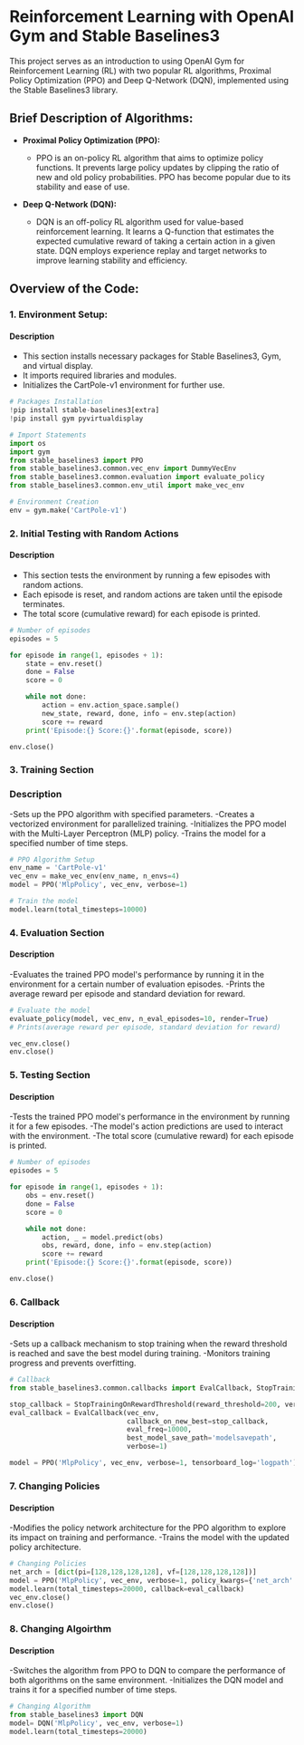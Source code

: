 # Reinforcement Learning with OpenAI Gym and Stable Baselines3

This project serves as an introduction to using OpenAI Gym for Reinforcement Learning (RL) with two popular RL algorithms, Proximal Policy Optimization (PPO) and Deep Q-Network (DQN), implemented using the Stable Baselines3 library.

## Brief Description of Algorithms:

- **Proximal Policy Optimization (PPO):**
  - PPO is an on-policy RL algorithm that aims to optimize policy functions. It prevents large policy updates by clipping the ratio of new and old policy probabilities. PPO has become popular due to its stability and ease of use.

- **Deep Q-Network (DQN):**
  - DQN is an off-policy RL algorithm used for value-based reinforcement learning. It learns a Q-function that estimates the expected cumulative reward of taking a certain action in a given state. DQN employs experience replay and target networks to improve learning stability and efficiency.

## Overview of the Code:

### 1. Environment Setup:
#### Description
- This section installs necessary packages for Stable Baselines3, Gym, and virtual display.
- It imports required libraries and modules.
- Initializes the CartPole-v1 environment for further use.
```python
# Packages Installation
!pip install stable-baselines3[extra]
!pip install gym pyvirtualdisplay

# Import Statements
import os
import gym
from stable_baselines3 import PPO
from stable_baselines3.common.vec_env import DummyVecEnv
from stable_baselines3.common.evaluation import evaluate_policy
from stable_baselines3.common.env_util import make_vec_env

# Environment Creation
env = gym.make('CartPole-v1')
```
### 2. Initial Testing with Random Actions
#### Description
- This section tests the environment by running a few episodes with random actions.
- Each episode is reset, and random actions are taken until the episode terminates.
- The total score (cumulative reward) for each episode is printed.
```python
# Number of episodes
episodes = 5

for episode in range(1, episodes + 1):
    state = env.reset()
    done = False
    score = 0

    while not done:
        action = env.action_space.sample()
        new_state, reward, done, info = env.step(action)
        score += reward
    print('Episode:{} Score:{}'.format(episode, score))

env.close()
```
### 3. Training Section
### Description
-Sets up the PPO algorithm with specified parameters.
-Creates a vectorized environment for parallelized training.
-Initializes the PPO model with the Multi-Layer Perceptron (MLP) policy.
-Trains the model for a specified number of time steps.
```python
# PPO Algorithm Setup
env_name = 'CartPole-v1'
vec_env = make_vec_env(env_name, n_envs=4)
model = PPO('MlpPolicy', vec_env, verbose=1)

# Train the model
model.learn(total_timesteps=10000)
```
### 4. Evaluation Section
#### Description
-Evaluates the trained PPO model's performance by running it in the environment for a certain number of evaluation episodes.
-Prints the average reward per episode and standard deviation for reward.
```python
# Evaluate the model
evaluate_policy(model, vec_env, n_eval_episodes=10, render=True)
# Prints(average reward per episode, standard deviation for reward)

vec_env.close()
env.close()
```
### 5. Testing Section
#### Description
-Tests the trained PPO model's performance in the environment by running it for a few episodes.
-The model's action predictions are used to interact with the environment.
-The total score (cumulative reward) for each episode is printed.
```python
# Number of episodes
episodes = 5

for episode in range(1, episodes + 1):
    obs = env.reset()
    done = False
    score = 0

    while not done:
        action, _ = model.predict(obs)
        obs, reward, done, info = env.step(action)
        score += reward
    print('Episode:{} Score:{}'.format(episode, score))

env.close()
```
### 6. Callback
#### Description
-Sets up a callback mechanism to stop training when the reward threshold is reached and save the best model during training.
-Monitors training progress and prevents overfitting.
```python
# Callback
from stable_baselines3.common.callbacks import EvalCallback, StopTrainingOnRewardThreshold

stop_callback = StopTrainingOnRewardThreshold(reward_threshold=200, verbose=1)
eval_callback = EvalCallback(vec_env,
                             callback_on_new_best=stop_callback,
                             eval_freq=10000,
                             best_model_save_path='modelsavepath',
                             verbose=1)

model = PPO('MlpPolicy', vec_env, verbose=1, tensorboard_log='logpath')
```
### 7. Changing Policies
#### Description
-Modifies the policy network architecture for the PPO algorithm to explore its impact on training and performance.
-Trains the model with the updated policy architecture.
```python
# Changing Policies
net_arch = [dict(pi=[128,128,128,128], vf=[128,128,128,128])]
model = PPO('MlpPolicy', vec_env, verbose=1, policy_kwargs={'net_arch':net_arch})
model.learn(total_timesteps=20000, callback=eval_callback)
vec_env.close()
env.close()
```
### 8. Changing Algoirthm
#### Description
-Switches the algorithm from PPO to DQN to compare the performance of both algorithms on the same environment.
-Initializes the DQN model and trains it for a specified number of time steps.
```python
# Changing Algorithm
from stable_baselines3 import DQN
model= DQN('MlpPolicy', vec_env, verbose=1)
model.learn(total_timesteps=20000)
```

